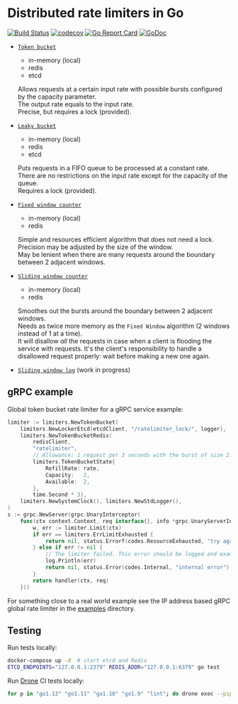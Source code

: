 # Distributed rate limiters in Go 
[![Build Status](https://cloud.drone.io/api/badges/mennanov/limiters/status.svg)](https://cloud.drone.io/mennanov/limiters)
[![codecov](https://codecov.io/gh/mennanov/limiters/branch/master/graph/badge.svg)](https://codecov.io/gh/mennanov/limiters)
[![Go Report Card](https://goreportcard.com/badge/github.com/mennanov/limiters)](https://goreportcard.com/report/github.com/mennanov/limiters)
[![GoDoc](https://godoc.org/github.com/mennanov/limiters?status.svg)](https://godoc.org/github.com/mennanov/limiters)

- [`Token bucket`](https://en.wikipedia.org/wiki/Token_bucket)
    - in-memory (local)
    - redis
    - etcd

    Allows requests at a certain input rate with possible bursts configured by the capacity parameter.  
    The output rate equals to the input rate.  
    Precise, but requires a lock (provided).

- [`Leaky bucket`](https://en.wikipedia.org/wiki/Leaky_bucket#As_a_queue)
    - in-memory (local)
    - redis
    - etcd

    Puts requests in a FIFO queue to be processed at a constant rate.  
    There are no restrictions on the input rate except for the capacity of the queue.  
    Requires a lock (provided).

- [`Fixed window counter`](https://konghq.com/blog/how-to-design-a-scalable-rate-limiting-algorithm/)
    - in-memory (local)
    - redis

    Simple and resources efficient algorithm that does not need a lock.  
    Precision may be adjusted by the size of the window.  
    May be lenient when there are many requests around the boundary between 2 adjacent windows.

- [`Sliding window counter`](https://konghq.com/blog/how-to-design-a-scalable-rate-limiting-algorithm/)
    - in-memory (local)
    - redis

    Smoothes out the bursts around the boundary between 2 adjacent windows.  
    Needs as twice more memory as the `Fixed Window` algorithm (2 windows instead of 1 at a time).  
    It will disallow _all_ the requests in case when a client is flooding the service with requests.
    It's the client's responsibility to handle a disallowed request properly: wait before making a new one again.

- [`Sliding window log`](https://konghq.com/blog/how-to-design-a-scalable-rate-limiting-algorithm/)
(work in progress)

## gRPC example

Global token bucket rate limiter for a gRPC service example:
```go
limiter := limiters.NewTokenBucket(
    limiters.NewLockerEtcd(etcdClient, "/ratelimiter_lock/", logger),
    limiters.NewTokenBucketRedis(
        redisClient,
        "ratelimiter",
        // Allowance: 1 request per 3 seconds with the burst of size 2.
        limiters.TokenBucketState{
            RefillRate: rate,
            Capacity:   2,
            Available:  2,
        },
        time.Second * 3),
    limiters.NewSystemClock(), limiters.NewStdLogger(),
)
s := grpc.NewServer(grpc.UnaryInterceptor(
    func(ctx context.Context, req interface{}, info *grpc.UnaryServerInfo, handler grpc.UnaryHandler) (resp interface{}, err error) {
        w, err := limiter.Limit(ctx)
        if err == limiters.ErrLimitExhausted {
            return nil, status.Errorf(codes.ResourceExhausted, "try again later in %s", w)
        } else if err != nil {
            // The limiter failed. This error should be logged and examined.
            log.Println(err)
            return nil, status.Error(codes.Internal, "internal error")
        }
        return handler(ctx, req)
    }))
```

For something close to a real world example see the IP address based gRPC global rate limiter in the 
[examples](examples/example_grpc_ip_limiter_test.go) directory.

## Testing

Run tests locally:
```bash
docker-compose up -d  # start etcd and Redis
ETCD_ENDPOINTS="127.0.0.1:2379" REDIS_ADDR="127.0.0.1:6379" go test
```

Run [Drone](https://drone.io) CI tests locally:
```bash
for p in "go1.12" "go1.11" "go1.10" "go1.9" "lint"; do drone exec --pipeline=${p}; done
```
